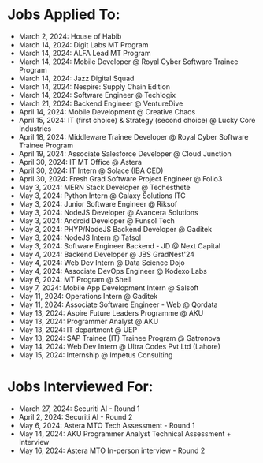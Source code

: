 # Jobs Applied To:
- March 2, 2024: House of Habib
- March 14, 2024: Digit Labs MT Program
- March 14, 2024: ALFA Lead MT Program
- March 14, 2024: Mobile Developer @ Royal Cyber Software Trainee Program
- March 14, 2024: Jazz Digital Squad
- March 14, 2024: Nespire: Supply Chain Edition
- March 14, 2024: Software Engineer @ Techlogix
- March 21, 2024: Backend Engineer @ VentureDive
- April 14, 2024: Mobile Development @ Creative Chaos
- April 15, 2024: IT (first choice) & Strategy (second choice) @ Lucky Core Industries
- April 18, 2024: Middleware Trainee Developer @ Royal Cyber Software Trainee Program
- April 19, 2024: Associate Salesforce Developer @ Cloud Junction
- April 30, 2024: IT MT Office @ Astera
- April 30, 2024: IT Intern @ Solace (IBA CED)
- April 30, 2024: Fresh Grad Software Project Engineer @ Folio3
- May 3, 2024: MERN Stack Developer @ Techesthete
- May 3, 2024: Python Intern @ Galaxy Solutions ITC
- May 3, 2024: Junior Software Engineer @ Riksof
- May 3, 2024: NodeJS Developer @ Avancera Solutions
- May 3, 2024: Android Developer @ Funsol Tech
- May 3, 2024: PHYP/NodeJS Backend Developer @ Gaditek
- May 3, 2024: NodeJS Intern @ Tafsol
- May 3, 2024: Software Engineer Backend - JD @ Next Capital
- May 4, 2024: Backend Developer @ JBS GradNest'24
- May 4, 2024: Web Dev Intern @ Data Science Dojo
- May 4, 2024: Associate DevOps Engineer @ Kodexo Labs
- May 6, 2024: MT Program @ Shell
- May 7, 2024: Mobile App Development Intern @ Salsoft
- May 11, 2024: Operations Intern @ Gaditek
- May 11, 2024: Associate Software Engineer - Web @ Qordata
- May 13, 2024: Aspire Future Leaders Programme @ AKU
- May 13, 2024: Programmer Analyst @ AKU
- May 13, 2024: IT department @ UEP
- May 13, 2024: SAP Trainee (IT) Trainee Program @ Gatronova
- May 14, 2024: Web Dev Intern @ Ultra Codes Pvt Ltd (Lahore)
- May 15, 2024: Internship @ Impetus Consulting


# Jobs Interviewed For:
- March 27, 2024: Securiti AI - Round 1
- April 2, 2024: Securiti AI - Round 2
- May 6, 2024: Astera MTO Tech Assessment - Round 1
- May 14, 2024: AKU Programmer Analyst Technical Assessment + Interview
- May 16, 2024: Astera MTO In-person interview - Round 2
